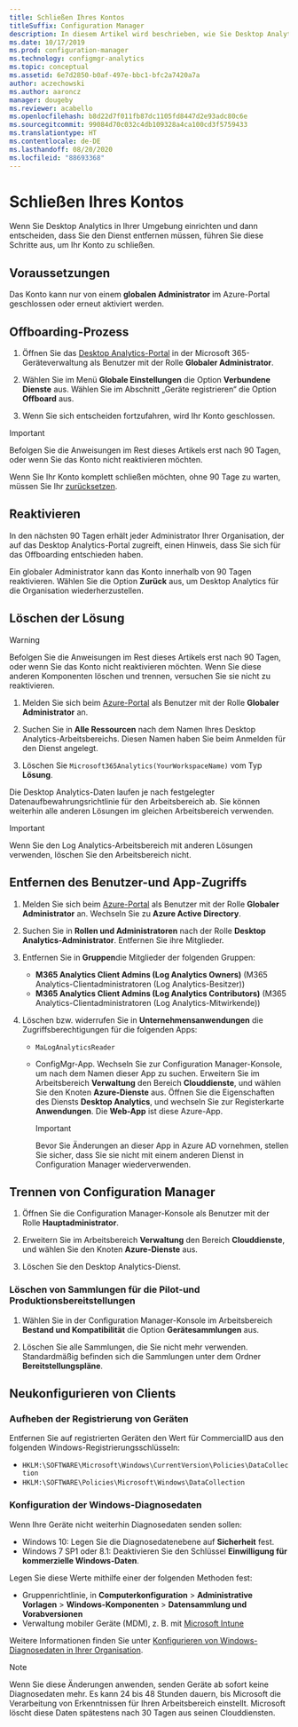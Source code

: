 ```yaml
---
title: Schließen Ihres Kontos
titleSuffix: Configuration Manager
description: In diesem Artikel wird beschrieben, wie Sie Desktop Analytics aus Ihrem Azure-Konto entfernen.
ms.date: 10/17/2019
ms.prod: configuration-manager
ms.technology: configmgr-analytics
ms.topic: conceptual
ms.assetid: 6e7d2850-b0af-497e-bbc1-bfc2a7420a7a
author: aczechowski
ms.author: aaroncz
manager: dougeby
ms.reviewer: acabello
ms.openlocfilehash: b8d22d7f011fb87dc1105fd8447d2e93adc80c6e
ms.sourcegitcommit: 99084d70c032c4db109328a4ca100cd3f5759433
ms.translationtype: HT
ms.contentlocale: de-DE
ms.lasthandoff: 08/20/2020
ms.locfileid: "88693368"
---
```

# <a name="how-to-close-your-account"></a>Schließen Ihres Kontos

Wenn Sie Desktop Analytics in Ihrer Umgebung einrichten und dann entscheiden, dass Sie den Dienst entfernen müssen, führen Sie diese Schritte aus, um Ihr Konto zu schließen.

## <a name="prerequisites"></a>Voraussetzungen

Das Konto kann nur von einem **globalen Administrator** im Azure-Portal geschlossen oder erneut aktiviert werden.

## <a name="process-to-offboard"></a>Offboarding-Prozess

1. Öffnen Sie das [Desktop Analytics-Portal](https://aka.ms/desktopanalytics) in der Microsoft 365-Geräteverwaltung als Benutzer mit der Rolle **Globaler Administrator**.

1. Wählen Sie im Menü **Globale Einstellungen** die Option **Verbundene Dienste** aus. Wählen Sie im Abschnitt „Geräte registrieren“ die Option **Offboard** aus.

1. Wenn Sie sich entscheiden fortzufahren, wird Ihr Konto geschlossen.

> [!Important]
> Befolgen Sie die Anweisungen im Rest dieses Artikels erst nach 90 Tagen, oder wenn Sie das Konto nicht reaktivieren möchten.
>
> Wenn Sie Ihr Konto komplett schließen möchten, ohne 90 Tage zu warten, müssen Sie Ihr [zurücksetzen](account-reset.md).

## <a name="reactivate"></a>Reaktivieren

In den nächsten 90 Tagen erhält jeder Administrator Ihrer Organisation, der auf das Desktop Analytics-Portal zugreift, einen Hinweis, dass Sie sich für das Offboarding entschieden haben.

Ein globaler Administrator kann das Konto innerhalb von 90 Tagen reaktivieren. Wählen Sie die Option **Zurück** aus, um Desktop Analytics für die Organisation wiederherzustellen.

## <a name="delete-the-solution"></a>Löschen der Lösung

> [!Warning]
> Befolgen Sie die Anweisungen im Rest dieses Artikels erst nach 90 Tagen, oder wenn Sie das Konto nicht reaktivieren möchten. Wenn Sie diese anderen Komponenten löschen und trennen, versuchen Sie sie nicht zu reaktivieren.

1. Melden Sie sich beim [Azure-Portal](https://portal.azure.com) als Benutzer mit der Rolle **Globaler Administrator** an.

1. Suchen Sie in **Alle Ressourcen** nach dem Namen Ihres Desktop Analytics-Arbeitsbereichs. Diesen Namen haben Sie beim Anmelden für den Dienst angelegt.

1. Löschen Sie `Microsoft365Analytics(YourWorkspaceName)` vom Typ **Lösung**.

Die Desktop Analytics-Daten laufen je nach festgelegter Datenaufbewahrungsrichtlinie für den Arbeitsbereich ab. Sie können weiterhin alle anderen Lösungen im gleichen Arbeitsbereich verwenden.

> [!Important]  
> Wenn Sie den Log Analytics-Arbeitsbereich mit anderen Lösungen verwenden, löschen Sie den Arbeitsbereich nicht.

## <a name="remove-user-and-app-access"></a>Entfernen des Benutzer-und App-Zugriffs

1. Melden Sie sich beim [Azure-Portal](https://portal.azure.com) als Benutzer mit der Rolle **Globaler Administrator** an. Wechseln Sie zu **Azure Active Directory**.

1. Suchen Sie in **Rollen und Administratoren** nach der Rolle **Desktop Analytics-Administrator**. Entfernen Sie ihre Mitglieder.

1. Entfernen Sie in **Gruppen**die Mitglieder der folgenden Gruppen:

    - **M365 Analytics Client Admins (Log Analytics Owners)** (M365 Analytics-Clientadministratoren (Log Analytics-Besitzer))
    - **M365 Analytics Client Admins (Log Analytics Contributors)** (M365 Analytics-Clientadministratoren (Log Analytics-Mitwirkende))

1. Löschen bzw. widerrufen Sie in **Unternehmensanwendungen** die Zugriffsberechtigungen für die folgenden Apps:

    - `MaLogAnalyticsReader`

    - ConfigMgr-App. Wechseln Sie zur Configuration Manager-Konsole, um nach dem Namen dieser App zu suchen. Erweitern Sie im Arbeitsbereich **Verwaltung** den Bereich **Clouddienste**, und wählen Sie den Knoten **Azure-Dienste** aus. Öffnen Sie die Eigenschaften des Diensts **Desktop Analytics**, und wechseln Sie zur Registerkarte **Anwendungen**. Die **Web-App** ist diese Azure-App.

        > [!Important]  
        > Bevor Sie Änderungen an dieser App in Azure AD vornehmen, stellen Sie sicher, dass Sie sie nicht mit einem anderen Dienst in Configuration Manager wiederverwenden.

## <a name="disconnect-configuration-manager"></a>Trennen von Configuration Manager

1. Öffnen Sie die Configuration Manager-Konsole als Benutzer mit der Rolle **Hauptadministrator**.

1. Erweitern Sie im Arbeitsbereich **Verwaltung** den Bereich **Clouddienste**, und wählen Sie den Knoten **Azure-Dienste** aus.

1. Löschen Sie den Desktop Analytics-Dienst.

### <a name="delete-collections-for-the-pilot-and-production-deployments"></a>Löschen von Sammlungen für die Pilot-und Produktionsbereitstellungen

1. Wählen Sie in der Configuration Manager-Konsole im Arbeitsbereich **Bestand und Kompatibilität** die Option **Gerätesammlungen** aus.

1. Löschen Sie alle Sammlungen, die Sie nicht mehr verwenden. Standardmäßig befinden sich die Sammlungen unter dem Ordner **Bereitstellungspläne**.  

## <a name="reconfigure-clients"></a>Neukonfigurieren von Clients

### <a name="unenroll-devices"></a>Aufheben der Registrierung von Geräten

Entfernen Sie auf registrierten Geräten den Wert für CommercialID aus den folgenden Windows-Registrierungsschlüsseln:

- `HKLM:\SOFTWARE\Microsoft\Windows\CurrentVersion\Policies\DataCollection`
- `HKLM:\SOFTWARE\Policies\Microsoft\Windows\DataCollection`

### <a name="windows-diagnostic-data-configuration"></a>Konfiguration der Windows-Diagnosedaten

Wenn Ihre Geräte nicht weiterhin Diagnosedaten senden sollen:

- Windows 10: Legen Sie die Diagnosedatenebene auf **Sicherheit** fest.
- Windows 7 SP1 oder 8.1: Deaktivieren Sie den Schlüssel **Einwilligung für kommerzielle Windows-Daten**.

Legen Sie diese Werte mithilfe einer der folgenden Methoden fest:

- Gruppenrichtlinie, in **Computerkonfiguration** > **Administrative Vorlagen** > **Windows-Komponenten** > **Datensammlung und Vorabversionen**
- Verwaltung mobiler Geräte (MDM), z. B. mit [Microsoft Intune](/intune/device-restrictions-windows-10#reporting-and-telemetry)

Weitere Informationen finden Sie unter [Konfigurieren von Windows-Diagnosedaten in Ihrer Organisation](/windows/privacy/configure-windows-diagnostic-data-in-your-organization).

> [!NOTE]  
> Wenn Sie diese Änderungen anwenden, senden Geräte ab sofort keine Diagnosedaten mehr. Es kann 24 bis 48 Stunden dauern, bis Microsoft die Verarbeitung von Erkenntnissen für Ihren Arbeitsbereich einstellt. Microsoft löscht diese Daten spätestens nach 30 Tagen aus seinen Clouddiensten.